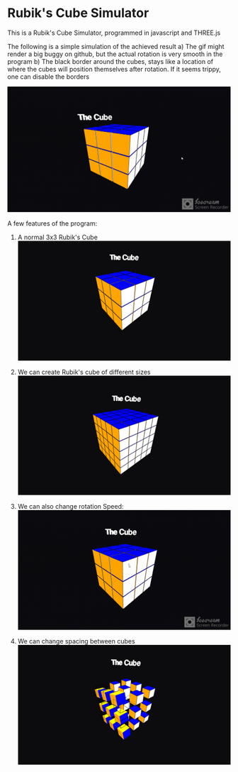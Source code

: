 # Rubik's Cube Simulator

This is a Rubik's Cube Simulator, programmed in javascript and THREE.js

The following is a simple simulation of the achieved result 
a) The gif might render a big buggy on github, but the actual rotation is very smooth in the program 
b) The black border around the cubes, stays like a location of where the cubes will position themselves after rotation. If it seems trippy, one can disable the borders 

![main_gif](https://github.com/irrevocablesake/The-Cyber-Cube/blob/main/images/the%20cube%20animation.gif)

A few features of the program:
1) A normal 3x3 Rubik's Cube
![normal_cubre_png](https://github.com/irrevocablesake/The-Cyber-Cube/blob/main/images/Screenshot%20(168).png)

2) We can create Rubik's cube of different sizes
   ![bigger_rubik_cube](https://github.com/irrevocablesake/The-Cyber-Cube/blob/main/images/Screenshot%20(169).png)

3) We can also change rotation Speed:
![rotation_speed_gif](https://github.com/irrevocablesake/The-Cyber-Cube/blob/main/images/rotation_speed.gif)

4) We can change spacing between cubes
![spacing_png](https://github.com/irrevocablesake/The-Cyber-Cube/blob/main/images/Screenshot%20(170).png)
